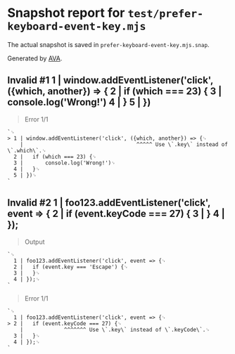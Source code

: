 # Snapshot report for `test/prefer-keyboard-event-key.mjs`

The actual snapshot is saved in `prefer-keyboard-event-key.mjs.snap`.

Generated by [AVA](https://avajs.dev).

## Invalid #1 1 | window.addEventListener('click', ({which, another}) => { 2 | if (which === 23) { 3 | console.log('Wrong!') 4 | } 5 | })

> Error 1/1

    `␊
    > 1 | window.addEventListener('click', ({which, another}) => {␊
        |                                    ^^^^^ Use \`.key\` instead of \`.which\`.␊
      2 | 	if (which === 23) {␊
      3 | 		console.log('Wrong!')␊
      4 | 	}␊
      5 | })␊
    `

## Invalid #2 1 | foo123.addEventListener('click', event => { 2 | if (event.keyCode === 27) { 3 | } 4 | });

> Output

    `␊
      1 | foo123.addEventListener('click', event => {␊
      2 | 	if (event.key === 'Escape') {␊
      3 | 	}␊
      4 | });␊
    `

> Error 1/1

    `␊
      1 | foo123.addEventListener('click', event => {␊
    > 2 | 	if (event.keyCode === 27) {␊
        | 	          ^^^^^^^ Use \`.key\` instead of \`.keyCode\`.␊
      3 | 	}␊
      4 | });␊
    `

